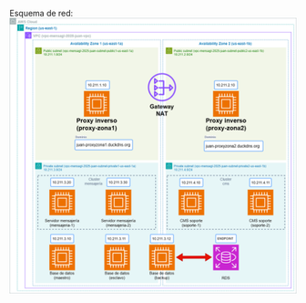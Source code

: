 Esquema de red:
![Esquema de red](https://github.com/jherrerog03/mensagl/blob/main/ESQUEMA-RED/diagrama_juan.drawio.png?raw=true)
